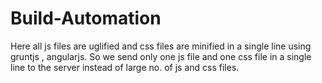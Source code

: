 # Build-Automation
 Here all js files are uglified and css files are minified in a single line using gruntjs , angularjs.
 So we send only one js file and one css file in a single line to the server instead of large no. of js and css files.
 
